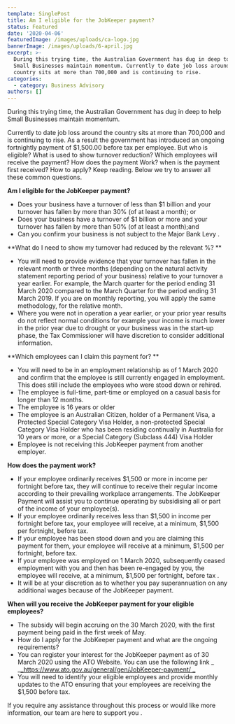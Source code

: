 ```yaml
---
template: SinglePost
title: Am I eligible for the JobKeeper payment?
status: Featured
date: '2020-04-06'
featuredImage: /images/uploads/ca-logo.jpg
bannerImage: /images/uploads/6-april.jpg
excerpt: >-
  During this trying time, the Australian Government has dug in deep to help
  Small Businesses maintain momentum. Currently to date job loss around the
  country sits at more than 700,000 and is continuing to rise. 
categories:
  - category: Business Advisory
authors: []
---
```

During this trying time, the Australian Government has dug in deep to help Small Businesses maintain momentum.

Currently to date job loss around the country sits at more than 700,000 and is continuing to rise. As a result the government has introduced an ongoing fortnightly payment of $1,500.00 before tax per employee. But who is eligible? What is used to show turnover reduction? Which employees will receive the payment? How does the payment Work? when is the payment first received? How to apply? Keep reading. Below we try to answer all these common questions.

**Am I eligible for the JobKeeper payment?**

* Does your business have a turnover of less than $1 billion and your turnover has fallen by more than 30% (of at least a month); or
* Does your business have a turnover of $1 billion or more and your turnover has fallen by more than 50% (of at least a month);and
* Can you confirm your business is not subject to the Major Bank Levy
  .

**What do I need to show my turnover had reduced by the relevant %?
**

* You will need to provide evidence that your turnover has fallen in the relevant month or three months (depending on the natural activity statement reporting period of your business) relative to your turnover a year earlier. For example, the March quarter for the period ending 31 March 2020 compared to the March Quarter for the period ending 31 March 2019. If you are on monthly reporting, you will apply the same methodology, for the relative month.
* Where you were not in operation a year earlier, or your prior year results do not reflect normal conditions for example your income is much lower in the prior year due to drought or your business was in the start-up phase, the Tax Commissioner will have discretion to consider additional information.

**Which employees can I claim this payment for?
**

* You will need to be in an employment relationship as of 1 March 2020 and confirm that the employee is still currently engaged in employment. This does still include the employees who were stood down or rehired.
* The employee is full-time, part-time or employed on a casual basis for longer than 12 months.
* The employee is 16 years or older
* The employee is an Australian Citizen, holder of a Permanent Visa, a Protected Special Category Visa Holder, a non-protected Special Category Visa Holder who has been residing continually in Australia for 10 years or more, or a Special Category (Subclass 444) Visa Holder
* Employee is not receiving this JobKeeper payment from another employer.

**How does the payment work?**

* If your employee ordinarily receives $1,500 or more in income per fortnight before tax, they will continue to receive their regular income according to their prevailing workplace arrangements. The JobKeeper Payment will assist you to continue operating by subsidising all or part of the income of your employee(s).
* If your employee ordinarily receives less than $1,500 in income per fortnight before tax, your employee will receive, at a minimum, $1,500 per fortnight, before tax.
* If your employee has been stood down and you are claiming this payment for them, your employee will receive at a minimum, $1,500 per fortnight, before tax.
* If your employee was employed on 1 March 2020, subsequently ceased employment with you and then has been re-engaged by you, the employee will receive, at a minimum, $1,500 per fortnight, before tax
  .
* It will be at your discretion as to whether you pay superannuation on any additional wages because of the JobKeeper payment.

**When will you receive the JobKeeper payment for your eligible employees?**

* The subsidy will begin accruing on the 30 March 2020, with the first payment being paid in the first week of May.
* How do I apply for the JobKeeper payment and what are the ongoing requirements?
* You can register your interest for the JobKeeper payment as of 30 March 2020 using the ATO Website. You can use the following link
  _ _[_https://www.ato.gov.au/general/gen/JobKeeper-payment/
  _](https://www.ato.gov.au/general/gen/JobKeeper-payment/)
* You will need to identify your eligible employees and provide monthly updates to the ATO ensuring that your employees are receiving the $1,500 before tax.

If you require any assistance throughout this process or would like more information, our team are here to support you
.
